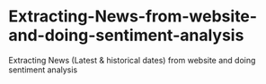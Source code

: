 # Extracting-News-from-website-and-doing-sentiment-analysis
Extracting News (Latest &amp; historical dates) from website and doing sentiment analysis
